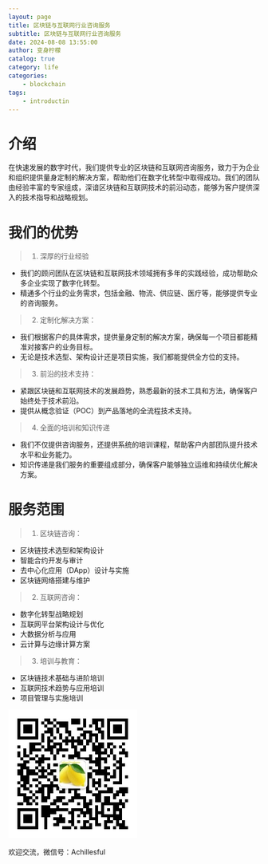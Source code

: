 ```yaml
---
layout: page
title: 区块链与互联网行业咨询服务
subtitle: 区块链与互联网行业咨询服务
date: 2024-08-08 13:55:00
author: 变身柠檬
catalog: true
category: life
categories:
    - blockchain
tags:
    - introductin
---
```


# 介绍




在快速发展的数字时代，我们提供专业的区块链和互联网咨询服务，致力于为企业和组织提供量身定制的解决方案，帮助他们在数字化转型中取得成功。我们的团队由经验丰富的专家组成，深谙区块链和互联网技术的前沿动态，能够为客户提供深入的技术指导和战略规划。

# 我们的优势

 > 1. 深厚的行业经验
 * 我们的顾问团队在区块链和互联网技术领域拥有多年的实践经验，成功帮助众多企业实现了数字化转型。
 * 精通多个行业的业务需求，包括金融、物流、供应链、医疗等，能够提供专业的咨询服务。

 > 2. 定制化解决方案：
 * 我们根据客户的具体需求，提供量身定制的解决方案，确保每一个项目都能精准对接客户的业务目标。
 * 无论是技术选型、架构设计还是项目实施，我们都能提供全方位的支持。
 > 3. 前沿的技术支持：
 * 紧跟区块链和互联网技术的发展趋势，熟悉最新的技术工具和方法，确保客户始终处于技术前沿。
 * 提供从概念验证（POC）到产品落地的全流程技术支持。
 > 4. 全面的培训和知识传递
 * 我们不仅提供咨询服务，还提供系统的培训课程，帮助客户内部团队提升技术水平和业务能力。
 * 知识传递是我们服务的重要组成部分，确保客户能够独立运维和持续优化解决方案。

# 服务范围

 > 1. 区块链咨询：
 * 区块链技术选型和架构设计
 * 智能合约开发与审计
 * 去中心化应用（DApp）设计与实施
 * 区块链网络搭建与维护
 > 2. 互联网咨询：
 * 数字化转型战略规划
 * 互联网平台架构设计与优化
 * 大数据分析与应用
 * 云计算与边缘计算方案
 > 3. 培训与教育：
 * 区块链技术基础与进阶培训
 * 互联网技术趋势与应用培训
 * 项目管理与实施培训

![header](/image/chain/header.jpg)

欢迎交流，微信号：Achillesful







